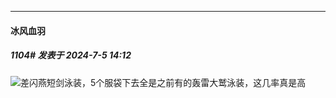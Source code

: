 ﻿
*****

####  冰风血羽  
##### 1104#       发表于 2024-7-5 14:12

<img src="https://static.saraba1st.com/image/smiley/face2017/049.png" referrerpolicy="no-referrer">差闪燕短剑泳装，5个服袋下去全是之前有的轰雷大鹫泳装，这几率真是高

